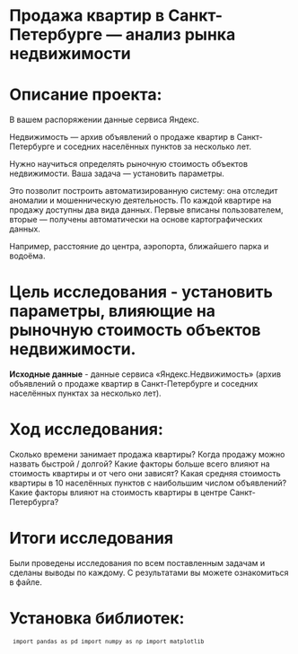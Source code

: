 # Продажа квартир в Санкт-Петербурге — анализ рынка недвижимости
# Описание проекта:
В вашем распоряжении данные сервиса Яндекс.

Недвижимость — архив объявлений о продаже квартир в Санкт-Петербурге и соседних населённых пунктов за несколько лет.

Нужно научиться определять рыночную стоимость объектов недвижимости. Ваша задача — установить параметры.

Это позволит построить автоматизированную систему: она отследит аномалии и мошенническую деятельность.
По каждой квартире на продажу доступны два вида данных. Первые вписаны пользователем, вторые — получены автоматически на основе картографических данных.

Например, расстояние до центра, аэропорта, ближайшего парка и водоёма.


# Цель исследования - установить параметры, влияющие на рыночную стоимость объектов недвижимости.

**Исходные данные** - данные сервиса «Яндекс.Недвижимость» (архив объявлений о продаже квартир в Санкт-Петербурге и соседних населённых пунктах за несколько лет).

# Ход исследования:

Сколько времени занимает продажа квартиры? Когда продажу можно назвать быстрой / долгой? Какие факторы больше всего влияют на стоимость квартиры и от чего они зависят? Какая средняя стоимость квартиры в 10 населённых пунктов с наибольшим числом объявлений? Какие факторы влияют на стоимость квартиры в центре Санкт-Петербурга?

# Итоги исследования
Были проведены исследования по всем поставленным задачам и сделаны выводы по каждому. С результатами вы можете ознакомиться в файле.

# Установка библиотек:
<code>```
import pandas as pd
import numpy as np
import matplotlib```
</code>

